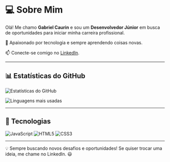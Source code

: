 # 💻 Sobre Mim
Olá! Me chamo **Gabriel Caurin** e sou um **Desenvolvedor Júnior** em busca de oportunidades para iniciar minha carreira profissional.

🚀 Apaixonado por tecnologia e sempre aprendendo coisas novas.

📫 Conecte-se comigo no [LinkedIn](www.linkedin.com/in/gabrielcaurin).

---

## 📊 Estatísticas do GitHub

![Estatísticas do GitHub](https://github-readme-stats.vercel.app/api?username=gbcaurin&show_icons=true&theme=dark)

![Linguagens mais usadas](https://github-readme-stats.vercel.app/api/top-langs/?username=gbcaurin&layout=compact&theme=dark)

---

## 🚀 Tecnologias
![JavaScript](https://img.shields.io/badge/JavaScript-F7DF1E?style=for-the-badge&logo=javascript&logoColor=black)
![HTML5](https://img.shields.io/badge/HTML5-E34F26?style=for-the-badge&logo=html5&logoColor=white)
![CSS3](https://img.shields.io/badge/CSS3-1572B6?style=for-the-badge&logo=css3&logoColor=white)

---

💡 Sempre buscando novos desafios e oportunidades! Se quiser trocar uma ideia, me chame no LinkedIn. 😃
